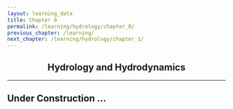```yaml
---
layout: learning_data
title: Chapter 0
permalink: /learning/hydrology/chapter_0/
previous_chapter: /learning/
next_chapter: /learning/hydrology/chapter_1/
---
```



<!-- 
@author: Prakat Modi
Date: 2025.06.29
This is Table of content for the basics of Hydrology and Hydrodynamics.
-->

<h2 style="text-align:center;" > Hydrology and Hydrodynamics </h2>

---

## Under Construction ...